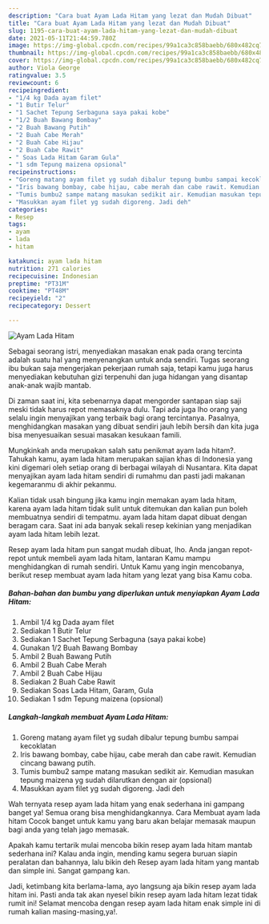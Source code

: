 ```yaml
---
description: "Cara buat Ayam Lada Hitam yang lezat dan Mudah Dibuat"
title: "Cara buat Ayam Lada Hitam yang lezat dan Mudah Dibuat"
slug: 1195-cara-buat-ayam-lada-hitam-yang-lezat-dan-mudah-dibuat
date: 2021-05-11T21:44:59.780Z
image: https://img-global.cpcdn.com/recipes/99a1ca3c858baebb/680x482cq70/ayam-lada-hitam-foto-resep-utama.jpg
thumbnail: https://img-global.cpcdn.com/recipes/99a1ca3c858baebb/680x482cq70/ayam-lada-hitam-foto-resep-utama.jpg
cover: https://img-global.cpcdn.com/recipes/99a1ca3c858baebb/680x482cq70/ayam-lada-hitam-foto-resep-utama.jpg
author: Viola George
ratingvalue: 3.5
reviewcount: 6
recipeingredient:
- "1/4 kg Dada ayam filet"
- "1 Butir Telur"
- "1 Sachet Tepung Serbaguna saya pakai kobe"
- "1/2 Buah Bawang Bombay"
- "2 Buah Bawang Putih"
- "2 Buah Cabe Merah"
- "2 Buah Cabe Hijau"
- "2 Buah Cabe Rawit"
- " Soas Lada Hitam Garam Gula"
- "1 sdm Tepung maizena opsional"
recipeinstructions:
- "Goreng matang ayam filet yg sudah dibalur tepung bumbu sampai kecoklatan"
- "Iris bawang bombay, cabe hijau, cabe merah dan cabe rawit. Kemudian cincang bawang putih."
- "Tumis bumbu2 sampe matang masukan sedikit air. Kemudian masukan tepung maizena yg sudah dilarutkan dengan air (opsional)"
- "Masukkan ayam filet yg sudah digoreng. Jadi deh"
categories:
- Resep
tags:
- ayam
- lada
- hitam

katakunci: ayam lada hitam 
nutrition: 271 calories
recipecuisine: Indonesian
preptime: "PT31M"
cooktime: "PT48M"
recipeyield: "2"
recipecategory: Dessert

---
```



![Ayam Lada Hitam](https://img-global.cpcdn.com/recipes/99a1ca3c858baebb/680x482cq70/ayam-lada-hitam-foto-resep-utama.jpg)

Sebagai seorang istri, menyediakan masakan enak pada orang tercinta adalah suatu hal yang menyenangkan untuk anda sendiri. Tugas seorang ibu bukan saja mengerjakan pekerjaan rumah saja, tetapi kamu juga harus menyediakan kebutuhan gizi terpenuhi dan juga hidangan yang disantap anak-anak wajib mantab.

Di zaman  saat ini, kita sebenarnya dapat mengorder santapan siap saji meski tidak harus repot memasaknya dulu. Tapi ada juga lho orang yang selalu ingin menyajikan yang terbaik bagi orang tercintanya. Pasalnya, menghidangkan masakan yang dibuat sendiri jauh lebih bersih dan kita juga bisa menyesuaikan sesuai masakan kesukaan famili. 



Mungkinkah anda merupakan salah satu penikmat ayam lada hitam?. Tahukah kamu, ayam lada hitam merupakan sajian khas di Indonesia yang kini digemari oleh setiap orang di berbagai wilayah di Nusantara. Kita dapat menyajikan ayam lada hitam sendiri di rumahmu dan pasti jadi makanan kegemaranmu di akhir pekanmu.

Kalian tidak usah bingung jika kamu ingin memakan ayam lada hitam, karena ayam lada hitam tidak sulit untuk ditemukan dan kalian pun boleh membuatnya sendiri di tempatmu. ayam lada hitam dapat dibuat dengan beragam cara. Saat ini ada banyak sekali resep kekinian yang menjadikan ayam lada hitam lebih lezat.

Resep ayam lada hitam pun sangat mudah dibuat, lho. Anda jangan repot-repot untuk membeli ayam lada hitam, lantaran Kamu mampu menghidangkan di rumah sendiri. Untuk Kamu yang ingin mencobanya, berikut resep membuat ayam lada hitam yang lezat yang bisa Kamu coba.

<!--inarticleads1-->

##### Bahan-bahan dan bumbu yang diperlukan untuk menyiapkan Ayam Lada Hitam:

1. Ambil 1/4 kg Dada ayam filet
1. Sediakan 1 Butir Telur
1. Sediakan 1 Sachet Tepung Serbaguna (saya pakai kobe)
1. Gunakan 1/2 Buah Bawang Bombay
1. Ambil 2 Buah Bawang Putih
1. Ambil 2 Buah Cabe Merah
1. Ambil 2 Buah Cabe Hijau
1. Sediakan 2 Buah Cabe Rawit
1. Sediakan  Soas Lada Hitam, Garam, Gula
1. Sediakan 1 sdm Tepung maizena (opsional)




<!--inarticleads2-->

##### Langkah-langkah membuat Ayam Lada Hitam:

1. Goreng matang ayam filet yg sudah dibalur tepung bumbu sampai kecoklatan
1. Iris bawang bombay, cabe hijau, cabe merah dan cabe rawit. Kemudian cincang bawang putih.
1. Tumis bumbu2 sampe matang masukan sedikit air. Kemudian masukan tepung maizena yg sudah dilarutkan dengan air (opsional)
1. Masukkan ayam filet yg sudah digoreng. Jadi deh




Wah ternyata resep ayam lada hitam yang enak sederhana ini gampang banget ya! Semua orang bisa menghidangkannya. Cara Membuat ayam lada hitam Cocok banget untuk kamu yang baru akan belajar memasak maupun bagi anda yang telah jago memasak.

Apakah kamu tertarik mulai mencoba bikin resep ayam lada hitam mantab sederhana ini? Kalau anda ingin, mending kamu segera buruan siapin peralatan dan bahannya, lalu bikin deh Resep ayam lada hitam yang mantab dan simple ini. Sangat gampang kan. 

Jadi, ketimbang kita berlama-lama, ayo langsung aja bikin resep ayam lada hitam ini. Pasti anda tak akan nyesel bikin resep ayam lada hitam lezat tidak rumit ini! Selamat mencoba dengan resep ayam lada hitam enak simple ini di rumah kalian masing-masing,ya!.

